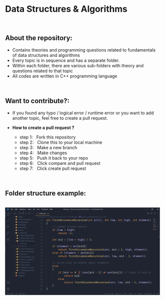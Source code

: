 # Data Structures & Algorithms

<br/>

## About the repository:

- Contains theories and programming questions related to fundamentals of data structures and algorithms
- Every topic is in sequence and has a separate folder.
- Within each folder, there are various sub-folders with theory and questions related to that topic
- All codes are written in C++ programming language

<br/>

## Want to contribute?:

- If you found any typo / logical error / runtime error or you want to add another topic, feel free to create a pull request.

- **How to create a pull request ?**
  - step 1: &nbsp; Fork this repository
  - step 2: &nbsp; Clone this to your local machine
  - step 3: &nbsp; Make a new branch
  - step 4: &nbsp; Make changes
  - step 5: &nbsp; Push it back to your repo
  - step 6: &nbsp; Click compare and pull request
  - step 7: &nbsp; Click create pull request

<br/>

## Folder structure example:

<br/>

<img width="600" height="auto" src="./_Utility/_images/demo.png">
